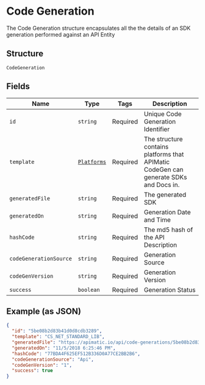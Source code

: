 
# Code Generation

The Code Generation structure encapsulates all the  the details of an SDK generation performed against an API Entity

## Structure

`CodeGeneration`

## Fields

| Name | Type | Tags | Description |
|  --- | --- | --- | --- |
| `id` | `string` | Required | Unique Code Generation Identifier |
| `template` | [`Platforms`](/doc/models/platforms.md) | Required | The structure contains platforms that APIMatic CodeGen can generate SDKs and Docs in. |
| `generatedFile` | `string` | Required | The generated SDK |
| `generatedOn` | `string` | Required | Generation Date and Time |
| `hashCode` | `string` | Required | The md5 hash of the API Description |
| `codeGenerationSource` | `string` | Required | Generation Source |
| `codeGenVersion` | `string` | Required | Generation Version |
| `success` | `boolean` | Required | Generation Status |

## Example (as JSON)

```json
{
  "id": "5be08b2d83b41d0d8cdb3289",
  "template": "CS_NET_STANDARD_LIB",
  "generatedFile": "https://apimatic.io/api/code-generations/5be08b2d83b41d0d8cdb3289/generated-sdk",
  "generatedOn": "11/5/2018 6:25:46 PM",
  "hashCode": "77BDA4F625EF512B336D0A77CE2BB2B6",
  "codeGenerationSource": "Api",
  "codeGenVersion": "1",
  "success": true
}
```

